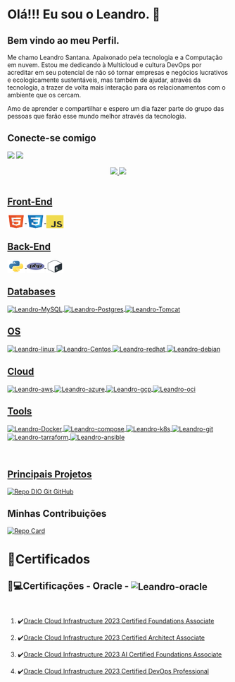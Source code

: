 
<div>
    <h1>Olá!!! Eu sou o Leandro. 👋 </h1>
    <h2>Bem vindo ao meu Perfil.</h2>
    <p> Me chamo Leandro Santana. Apaixonado pela tecnologia e a Computação em nuvem. Estou me dedicando à Multicloud e cultura DevOps por acreditar em seu potencial de não só tornar empresas e negócios lucrativos e ecologicamente sustentáveis, mas também de ajudar, através da tecnologia, a trazer de volta mais interação para os relacionamentos com o ambiente que os cercam. 
    </p>
    <p>Amo de aprender e compartilhar e espero um dia fazer parte do grupo das pessoas que farão esse mundo melhor através da tecnologia. 
    </p>
</div>
<div>
    <h2>Conecte-se comigo</h2>
   <a href="https://www.linkedin.com/in/leandro-santana-da-silva-3a557a220/" target="_blank"><img src="https://img.shields.io/badge/-LinkedIn-%230077B5?style=for-the-badge&logo=linkedin&logoColor=white" target="_blank"></a> 
    <a href = "mailto:leandz9@gmail.com"><img src="https://img.shields.io/badge/-Gmail-%23333?style=for-the-badge&logo=gmail&logoColor=white" target="_blank"></a>
</div>
<br>
<div align="center">
  <a href="https://github.com/leandz9">
  <img height="180em" src="https://github-readme-stats.vercel.app/api?username=leandz9&show_icons=true&theme=tokyonight&include_all_commits=true&count_private=true"/>
  <img height="180em" src="https://github-readme-stats.vercel.app/api/top-langs/?username=leandz9&layout=compact&langs_count=7&theme=tokyonight"/>
</div>
<div style="display: inline_block"><br>
    <h2>Front-End</h2>
 
   <img align="center" alt="Leandro-HTML5" height="30" width="40" src="https://raw.githubusercontent.com/devicons/devicon/master/icons/html5/html5-original.svg">
   <img align="center" alt="Leandro-CSS" height="30" width="40" src="https://raw.githubusercontent.com/devicons/devicon/master/icons/css3/css3-original.svg">
   <img align="center" alt="Leandro-CSS" height="30" width="40" src="https://raw.githubusercontent.com/devicons/devicon/master/icons/javascript/javascript-original.svg">
 
  
<h2>Back-End</h2>
  <img align="center" alt="Leandro-Python" height="30" width="40" src="https://raw.githubusercontent.com/devicons/devicon/master/icons/python/python-original.svg">
  <img align="center" alt="Leandro-PHP" height="30" width="40" src="https://raw.githubusercontent.com/devicons/devicon/master/icons/php/php-original.svg">
  <img align="center" alt="Leandro-bash" height="30" width="40" src="https://raw.githubusercontent.com/devicons/devicon/master/icons/bash/bash-original.svg">

<h2>Databases</h2>
 <img align="center" alt="Leandro-MySQL" height="30" width="40" src="https://cdn.jsdelivr.net/gh/devicons/devicon/icons/mysql/mysql-original-wordmark.svg">
 <img align="center" alt="Leandro-Postgres" height="30" width="40" src="https://cdn.jsdelivr.net/gh/devicons/devicon/icons/postgresql/postgresql-original-wordmark.svg">
 <img align="center" alt="Leandro-Tomcat" height="30" width="40" src="https://cdn.jsdelivr.net/gh/devicons/devicon/icons/tomcat/tomcat-original.svg">

 <h2>OS</h2>
 <img align="center" alt="Leandro-linux" height="30" width="40" src="https://cdn.jsdelivr.net/gh/devicons/devicon/icons/linux/linux-original.svg">
 <img align="center" alt="Leandro-Centos" height="30" width="40" src="https://cdn.jsdelivr.net/gh/devicons/devicon/icons/centos/centos-original.svg">
  <img align="center" alt="Leandro-redhat" height="30" width="40" src="https://cdn.jsdelivr.net/gh/devicons/devicon/icons/redhat/redhat-original.svg">
   <img align="center" alt="Leandro-debian" height="30" width="40" src="https://cdn.jsdelivr.net/gh/devicons/devicon/icons/debian/debian-original.svg"
">

 <h2>Cloud</h2>
 <img align="center" alt="Leandro-aws" height="30" width="40" src="https://cdn.jsdelivr.net/gh/devicons/devicon/icons/amazonwebservices/amazonwebservices-original-wordmark.svg">
 <img align="center" alt="Leandro-azure" height="30" width="40" src="https://cdn.jsdelivr.net/gh/devicons/devicon/icons/azure/azure-original.svg">
  <img align="center" alt="Leandro-gcp" height="30" width="40" src="https://cdn.jsdelivr.net/gh/devicons/devicon/icons/googlecloud/googlecloud-original.svg">
   <img align="center" alt="Leandro-oci" height="30" width="40" src="https://cdn.jsdelivr.net/gh/devicons/devicon/icons/oracle/oracle-original.svg"

>
 <h2>Tools</h2>
 <img align="center" alt="Leandro-Docker" height="30" width="40" src="https://cdn.jsdelivr.net/gh/devicons/devicon/icons/docker/docker-original.svg">
 <img align="center" alt="Leandro-compose" height="30" width="40" src="https://cdn.jsdelivr.net/gh/devicons/devicon/icons/composer/composer-original.svg">
 <img align="center" alt="Leandro-k8s" height="30" width="40" src="https://cdn.jsdelivr.net/gh/devicons/devicon/icons/kubernetes/kubernetes-plain.svg">
 <img align="center" alt="Leandro-git" height="30" width="40" src="https://cdn.jsdelivr.net/gh/devicons/devicon/icons/git/git-original.svg">
 <img align="center" alt="Leandro-tarraform" height="30" width="40" src="https://cdn.jsdelivr.net/gh/devicons/devicon/icons/terraform/terraform-original.svg">
 <img align="center" alt="Leandro-ansible" height="30" width="40" src="https://cdn.jsdelivr.net/gh/devicons/devicon/icons/ansible/ansible-original.svg">
  

</div>
<br>
<br>

## Principais Projetos
[![Repo DIO Git GitHub](https://github-readme-stats.vercel.app/api/pin/?username=elidianaandrade&repo=dio-lab-open-source&bg_color=000&border_color=30A3DC&show_icons=true&icon_color=30A3DC&title_color=E94D5F&text_color=FFF)](https://github.com/elidianaandrade/dio-lab-open-source)

    

## Minhas Contribuições
[![Repo Card](https://github-readme-stats.vercel.app/api/pin/?username=83Rafa&repo=dio-lab-open-source&bg_color=000&border_color=30A3DC&show_icons=true&icon_color=30A3DC&title_color=E94D5F&text_color=FFF)](https://github.com/leandz9/dio-lab-open-source)

# 📜Certificados

## 🧠💻Certificações -  Oracle - <img align="center" alt="Leandro-oracle" height="30" width="40" src="https://authenticator.2stable.com/assets/img/2fa-services/Icons/cloud.oracle.com.svg">     
<br>

1. ✔️[Oracle Cloud Infrastructure 2023 Certified Foundations Associate](https://catalog-education.oracle.com/pls/certview/sharebadge?id=D6DE181B3EA9D0816FC03D04E386D96627C3A5B6ACFCE75E4B649982ACCFC6C8)

2. ✔️[Oracle Cloud Infrastructure 2023 Certified Architect Associate    ](https://catalog-education.oracle.com/pls/certview/sharebadge?id=0E4E1AE1EFB561B21224C6AD50209CE24233AD6518AE3946EA13C0597C804F02)

3. ✔️[Oracle Cloud Infrastructure 2023 AI Certified Foundations Associate](https://catalog-education.oracle.com/pls/certview/sharebadge?id=584EA797929553647BB69B48F9F3E94A9F0A67D4B16BF168B2B14F8077620F30)

4. ✔️[Oracle Cloud Infrastructure 2023 Certified DevOps Professional](https://catalog-education.oracle.com/pls/certview/sharebadge?id=D50B8730DE349729CCF220FC4BDA9F3B60C521B9F9D9AE9CEDC9B4CDFD440378)


<br>